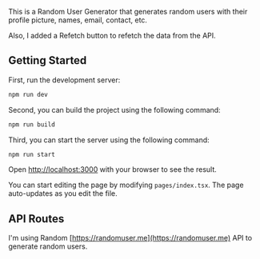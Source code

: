 This is a Random User Generator that generates random users with their profile picture, names, email, contact, etc.

Also, I added a Refetch button to refetch the data from the API.

## Getting Started

First, run the development server:

```bash
npm run dev
```

Second, you can build the project using the following command:

```bash
npm run build
```

Third, you can start the server using the following command:

```bash
npm run start
```

Open [http://localhost:3000](http://localhost:3000) with your browser to see the result.

You can start editing the page by modifying `pages/index.tsx`. The page auto-updates as you edit the file.

## API Routes

I'm using Random [https://randomuser.me](https://randomuser.me) API to generate random users.
